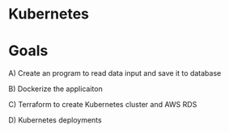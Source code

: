 # Kubernetes

# Goals
A) Create an program to read data input and save it to database

B) Dockerize the applicaiton

C) Terraform to create Kubernetes cluster and AWS RDS 

D) Kubernetes deployments

